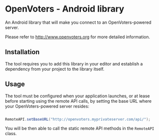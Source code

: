 OpenVoters - Android library
===========

An Android library that will make you connect to an OpenVoters-powered server.

Please refer to http://www.openvoters.org for more detailed information.


Installation
------------

The tool requires you to add this library in your editor and establish a dependency from your project to the library itself.

Usage
-----

The tool must be configured when your application launches, or at lease before starting using the remote API calls, by setting the base URL where your OpenVoters-powered server resides:

```java

RemoteAPI.setBaseURL("http://openvoters.myprivateserver.com/api/");
```

You will be then able to call the static remote API methods in the `RemoteAPI` class.